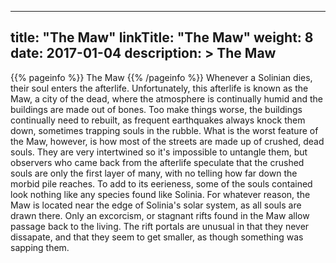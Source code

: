 
---
title: "The Maw"
linkTitle: "The Maw"
weight: 8
date: 2017-01-04
description: >
 The Maw
---

{{% pageinfo %}}
The Maw
{{% /pageinfo %}}
Whenever a Solinian dies, their soul enters the afterlife. Unfortunately, this afterlife is known as the Maw, a city of the dead, where the atmosphere is continually humid and the buildings are made out of bones. Too make things worse, the buildings continually need to rebuilt, as frequent earthquakes always knock them down, sometimes trapping souls in the rubble. What is the worst feature of the Maw, however, is how most of the streets are made up of crushed, dead souls. They are very intertwined so it's impossible to untangle them, but observers who came back from the afterlife speculate that the crushed souls are only the first layer of many, with no telling how far down the morbid pile reaches. To add to its eerieness, some of the souls contained look nothing like any species found like Solinia. For whatever reason, the Maw is located near the edge of Solinia's solar system, as all souls are drawn there. Only an excorcism, or stagnant rifts found in the Maw allow passage back to the living. The rift portals are unusual in that they never dissapate, and that they seem to get smaller, as though something was sapping them.
